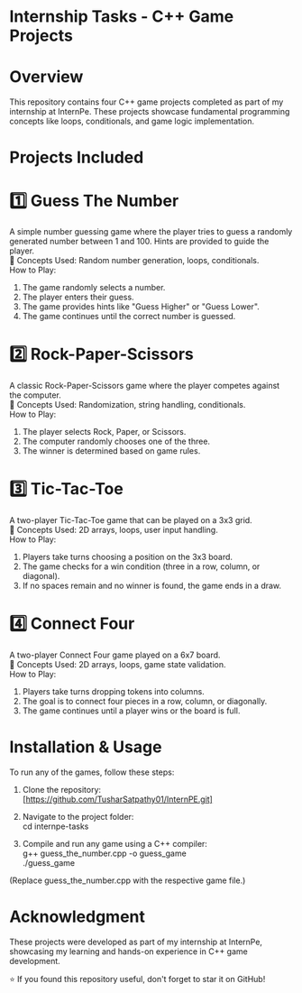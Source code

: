 # Internship Tasks - C++ Game Projects <br>

# Overview <br>
This repository contains four C++ game projects completed as part of my internship at InternPe. These projects showcase fundamental programming concepts like loops, conditionals, and game logic implementation.<br>

# Projects Included <br>
# 1️⃣ Guess The Number <br>
A simple number guessing game where the player tries to guess a randomly generated number between 1 and 100. Hints are provided to guide the player. <br>
🔹 Concepts Used: Random number generation, loops, conditionals.<br>
How to Play:<br>
1. The game randomly selects a number.<br>
2. The player enters their guess.<br>
3. The game provides hints like "Guess Higher" or "Guess Lower".<br>
4. The game continues until the correct number is guessed.<br>

# 2️⃣ Rock-Paper-Scissors<br>
A classic Rock-Paper-Scissors game where the player competes against the computer.<br>
🔹 Concepts Used: Randomization, string handling, conditionals.<br>
How to Play:<br>
1. The player selects Rock, Paper, or Scissors.<br>
2. The computer randomly chooses one of the three.<br>
3. The winner is determined based on game rules.<br>

# 3️⃣ Tic-Tac-Toe<br>
A two-player Tic-Tac-Toe game that can be played on a 3x3 grid.<br>
🔹 Concepts Used: 2D arrays, loops, user input handling.<br>
How to Play:<br>
1. Players take turns choosing a position on the 3x3 board.<br>
2. The game checks for a win condition (three in a row, column, or diagonal).<br>
3. If no spaces remain and no winner is found, the game ends in a draw.<br>

# 4️⃣ Connect Four<br>
A two-player Connect Four game played on a 6x7 board.<br>
🔹 Concepts Used: 2D arrays, loops, game state validation.<br>
How to Play:<br>
1. Players take turns dropping tokens into columns.<br>
2. The goal is to connect four pieces in a row, column, or diagonally.<br>
3. The game continues until a player wins or the board is full.<br>

# Installation & Usage<br>
To run any of the games, follow these steps:<br>

1. Clone the repository:<br>
[https://github.com/TusharSatpathy01/InternPE.git]<br>

2. Navigate to the project folder:<br>
cd internpe-tasks<br>

3. Compile and run any game using a C++ compiler:<br>
g++ guess_the_number.cpp -o guess_game<br>
./guess_game<br>

(Replace guess_the_number.cpp with the respective game file.)<br>


# Acknowledgment<br>
These projects were developed as part of my internship at InternPe, showcasing my learning and hands-on experience in C++ game development.<br>

⭐ If you found this repository useful, don't forget to star it on GitHub!<br>
